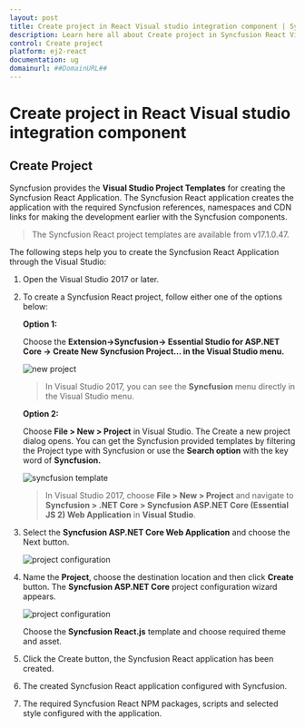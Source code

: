 ```yaml
---
layout: post
title: Create project in React Visual studio integration component | Syncfusion
description: Learn here all about Create project in Syncfusion React Visual studio integration component of Syncfusion Essential JS 2 and more.
control: Create project 
platform: ej2-react
documentation: ug
domainurl: ##DomainURL##
---
```


# Create project in React Visual studio integration component

## Create Project

Syncfusion provides the **Visual Studio Project Templates** for creating the Syncfusion React Application. The Syncfusion React application creates the application with the required Syncfusion references, namespaces and CDN links for making the development earlier with the Syncfusion components.

> The Syncfusion React project templates are available from v17.1.0.47.

The following steps help you to create the Syncfusion React Application through the Visual Studio:
1. Open the Visual Studio 2017 or later.
2. To create a Syncfusion React project, follow either one of the options below:

    **Option 1:**

     Choose the **Extension->Syncfusion-> Essential Studio for ASP.NET Core -> Create New Syncfusion Project… in the Visual Studio menu.**

    ![new project](images/new-project.png)

    > In Visual Studio 2017, you can see the **Syncfusion** menu directly in the Visual Studio menu.

    **Option 2:**

     Choose **File > New > Project** in Visual Studio. The Create a new project dialog opens. You can get the Syncfusion provided templates by filtering the Project type with Syncfusion or use the **Search option** with the key word of **Syncfusion.**

    ![syncfusion template](images/create-new-project.png)

    > In Visual Studio 2017, choose **File > New > Project** and navigate to **Syncfusion > .NET Core > Syncfusion ASP.NET Core (Essential JS 2) Web Application** in **Visual Studio**.

3. Select the **Syncfusion ASP.NET Core Web Application** and choose the Next button.

    ![project configuration](images/syncfusion-template.png)

4. Name the **Project**, choose the destination location and then click **Create** button. The **Syncfusion ASP.NET Core**  project configuration wizard appears.

    ![project configuration](images/react-project-wizard.png)

    Choose the **Syncfusion React.js** template and choose required theme and asset.

5. Click the Create button, the Syncfusion React application has been created.

6. The created Syncfusion React application configured with Syncfusion.

7. The required Syncfusion React NPM packages, scripts and selected style configured with the application.